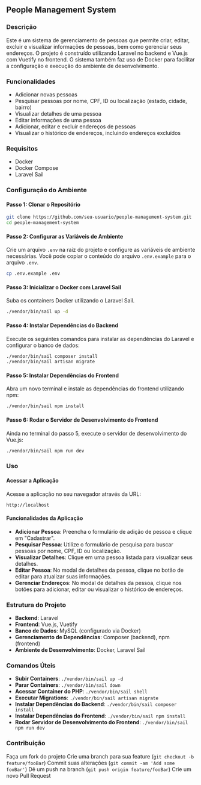 ## People Management System

### Descrição

Este é um sistema de gerenciamento de pessoas que permite criar, editar, excluir e visualizar informações de pessoas, bem como gerenciar seus endereços. O projeto é construído utilizando Laravel no backend e Vue.js com Vuetify no frontend. O sistema também faz uso de Docker para facilitar a configuração e execução do ambiente de desenvolvimento.

### Funcionalidades

- Adicionar novas pessoas
- Pesquisar pessoas por nome, CPF, ID ou localização (estado, cidade, bairro)
- Visualizar detalhes de uma pessoa
- Editar informações de uma pessoa
- Adicionar, editar e excluir endereços de pessoas
- Visualizar o histórico de endereços, incluindo endereços excluídos

### Requisitos

- Docker
- Docker Compose
- Laravel Sail

### Configuração do Ambiente

#### Passo 1: Clonar o Repositório

```bash
git clone https://github.com/seu-usuario/people-management-system.git
cd people-management-system
```

#### Passo 2: Configurar as Variáveis de Ambiente

Crie um arquivo `.env` na raiz do projeto e configure as variáveis de ambiente necessárias. Você pode copiar o conteúdo do arquivo `.env.example` para o arquivo `.env`.

```bash
cp .env.example .env
```

#### Passo 3: Inicializar o Docker com Laravel Sail

Suba os containers Docker utilizando o Laravel Sail.

```bash
./vendor/bin/sail up -d
```

#### Passo 4: Instalar Dependências do Backend

Execute os seguintes comandos para instalar as dependências do Laravel e configurar o banco de dados:

```bash
./vendor/bin/sail composer install
./vendor/bin/sail artisan migrate
```

#### Passo 5: Instalar Dependências do Frontend

Abra um novo terminal e instale as dependências do frontend utilizando npm:

```bash
./vendor/bin/sail npm install
```

#### Passo 6: Rodar o Servidor de Desenvolvimento do Frontend

Ainda no terminal do passo 5, execute o servidor de desenvolvimento do Vue.js:

```bash
./vendor/bin/sail npm run dev
```

### Uso

#### Acessar a Aplicação

Acesse a aplicação no seu navegador através da URL:

```
http://localhost
```

#### Funcionalidades da Aplicação

- **Adicionar Pessoa**: Preencha o formulário de adição de pessoa e clique em "Cadastrar".
- **Pesquisar Pessoa**: Utilize o formulário de pesquisa para buscar pessoas por nome, CPF, ID ou localização.
- **Visualizar Detalhes**: Clique em uma pessoa listada para visualizar seus detalhes.
- **Editar Pessoa**: No modal de detalhes da pessoa, clique no botão de editar para atualizar suas informações.
- **Gerenciar Endereços**: No modal de detalhes da pessoa, clique nos botões para adicionar, editar ou visualizar o histórico de endereços.

### Estrutura do Projeto

- **Backend**: Laravel
- **Frontend**: Vue.js, Vuetify
- **Banco de Dados**: MySQL (configurado via Docker)
- **Gerenciamento de Dependências**: Composer (backend), npm (frontend)
- **Ambiente de Desenvolvimento**: Docker, Laravel Sail

### Comandos Úteis

- **Subir Containers**: `./vendor/bin/sail up -d`
- **Parar Containers**: `./vendor/bin/sail down`
- **Acessar Container do PHP**: `./vendor/bin/sail shell`
- **Executar Migrations**: `./vendor/bin/sail artisan migrate`
- **Instalar Dependências do Backend**: `./vendor/bin/sail composer install`
- **Instalar Dependências do Frontend**: `./vendor/bin/sail npm install`
- **Rodar Servidor de Desenvolvimento do Frontend**: `./vendor/bin/sail npm run dev`

### Contribuição

Faça um fork do projeto
Crie uma branch para sua feature (`git checkout -b feature/fooBar`)
Commit suas alterações (`git commit -am 'Add some fooBar'`)
Dê um push na branch (`git push origin feature/fooBar`)
Crie um novo Pull Request
